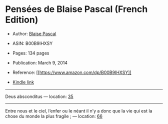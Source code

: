 # Pensées de Blaise Pascal (French Edition)

* Author: [Blaise Pascal](https://www.amazon.comundefined)
* ASIN: B00B9IHXSY

* Pages: 134 pages
* Publication: March 9, 2014

* Reference: [[https://www.amazon.com/dp/B00B9IHXSY]]
* [Kindle link](kindle://book?action=open&asin=B00B9IHXSY)


---
Deus absconditus — location: [35](kindle://book?action=open&asin=B00B9IHXSY&location=35)

---
Entre nous et le ciel, l’enfer ou le néant il n’y a donc que la vie qui est la chose du monde la plus fragile ; — location: [66](kindle://book?action=open&asin=B00B9IHXSY&location=66)

